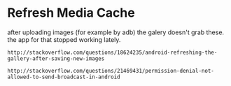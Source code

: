 Refresh Media Cache
===================

after uploading images (for example by adb) the galery doesn't grab these. the
app for that stopped working lately.

	http://stackoverflow.com/questions/18624235/android-refreshing-the-gallery-after-saving-new-images

	http://stackoverflow.com/questions/21469431/permission-denial-not-allowed-to-send-broadcast-in-android

